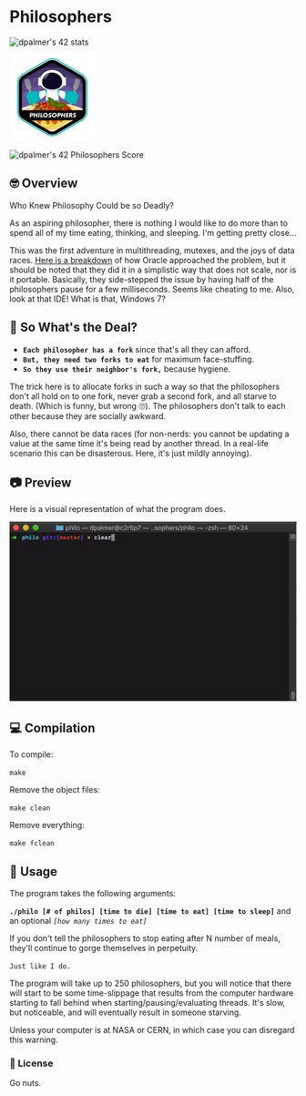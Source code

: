 # Philosophers
![dpalmer's 42 stats](https://badge42.vercel.app/api/v2/cli5pb141011308mh1fmi5qrq/stats?cursusId=21&coalitionId=271)

![Achievement Unlocked!](./assets/philosopherse.png)

![dpalmer's 42 Philosophers Score](https://badge42.vercel.app/api/v2/cli5pb141011308mh1fmi5qrq/project/2974765)

## 🤓 Overview
Who Knew Philosophy Could be so Deadly?

As an aspiring philosopher, there is nothing I would like to do more than to spend all of my time eating, thinking, and sleeping. I'm getting pretty close...

This was the first adventure in multithreading, mutexes, and the joys of data races. [Here is a breakdown](https://docs.oracle.com/cd/E60778_01/html/E60750/gepdy.html#scrolltoc) of how Oracle approached the problem, but it should be noted that they did it in a simplistic way that does not scale, nor is it portable. Basically, they side-stepped the issue by having half of the philosophers pause for a few milliseconds. Seems like cheating to me. Also, look at that IDE! What is that, Windows 7?

## 🧐 So What's the Deal?
- **`Each philosopher has a fork`** since that's all they can afford.
- **`But, they need two forks to eat`** for maximum face-stuffing.
- **`So they use their neighbor's fork,`** because hygiene.

The trick here is to allocate forks in such a way so that the philosophers don't all hold on to one fork, never grab a second fork, and all starve to death. (Which is funny, but wrong 🙄). The philosophers don't talk to each other because they are socially awkward. 

Also, there cannot be data races (for non-nerds: you cannot be updating a value at the same time it's being read by another thread. In a real-life scenario this can be disasterous. Here, it's just mildly annoying).

## 📷 Preview
Here is a visual representation of what the program does.

![Screenshot](./assets/philo.gif)

## 💻 Compilation
To compile:

```make```

Remove the object files:

```make clean```

Remove everything:

```make fclean```

## 🤡 Usage
The program takes the following arguments:

**`./philo [# of philos] [time to die] [time to eat] [time to sleep]`** and an optional *```[how many times to eat]```*

If you don't tell the philosophers to stop eating after N number of meals, they'll continue to gorge themselves in perpetuity.

`Just like I do.`

The program will take up to 250 philosophers, but you will notice that there will start to be some time-slippage that results from the computer hardware starting to fall behind when starting/pausing/evaluating threads. It's slow, but noticeable, and will eventually result in someone starving.

Unless your computer is at NASA or CERN, in which case you can disregard this warning.

### 📝 License
Go nuts.
